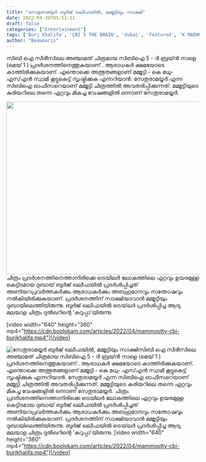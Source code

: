 ```yaml
---
title: "സേതുരാമയ്യർ ബുർജ് ഖലീഫയിൽ, മമ്മൂട്ടിയും സാക്ഷി"
date: 2022-04-30T05:53:11
draft: false
categories: ["Entertainment"]
tags: ['Burj Khalifa', 'CBI 5 THE BRAIN', 'dubai', 'Featured', 'K MADHU', 'malayalam cinema', 'mammootty', 'SN Swami']
author: "Beaumaris"
---
```


സിബി ഐ സീരീസിലെ അഞ്ചാമത് ചിത്രമായ സിബിഐ 5 - ദി ബ്രയ്ൻ നാളെ (മെയ് 1 ) പ്രദർശനത്തിനെത്തുകയാണ് . ആരാധകർ ക്ഷമയോടെ കാത്തിരിക്കുകയാണ്. എന്തൊക്കെ അത്ഭുതങ്ങളാണ് മമ്മൂട്ടി - കെ മധു- എസ്എൻ സ്വാമി കൂട്ടുകെട്ട് സൃഷ്ടിക്കുക എന്നറിയാൻ. സേതുരാമയ്യർ എന്ന സിബിഐ ഓഫീസറെയാണ് മമ്മൂട്ടി ചിത്രത്തിൽ അവതരിപ്പിക്കുന്നത്. മമ്മൂട്ടിയുടെ കരിയറിലെ തന്നെ ഏറ്റവും മികച്ച വേഷങ്ങളിൽ ഒന്നാണ് സേതുരാമയ്യർ.

<img class="wp-image-331832 aligncenter" src="https://cdn.boolokam.com/articles/2022/04/feefefef.jpg" alt="" width="798" height="450" />ചിത്രം പ്രദർശനത്തിനെത്താനിരിക്കെ ട്രെയിലർ ലോകത്തിലെ ഏറ്റവും ഉയരമുള്ള കെട്ടിടമായ ദുബായ് ബുര്‍ജ്‌ ഖലീഫയില്‍ പ്രദർശിപ്പിച്ചത് അണിയറപ്രവർത്തകർക്കും ആരാധകർക്കും അബഹുമാനവും സന്തോഷവും നൽകിയിരിക്കുകയാണ്. പ്രദര്‍ശനത്തിന് സാക്ഷിയാവാന്‍ മമ്മൂട്ടിയും ദുബായിലെത്തിയിരുന്നു. ബുര്‍ജ്‌ ഖലീഫയില്‍ ട്രെയ്‌ലര്‍ പ്രദര്‍ശിപ്പിച്ച ആദ്യ മലയാള ചിത്രം ദുൽഖറിന്റെ 'കുറുപ്പാ'യിരുന്നു.

[video width="640" height="360" mp4="https://cdn.boolokam.com/articles/2022/04/mammootty-cbi-burjkhalifa.mp4"][/video]


![സേതുരാമയ്യർ ബുർജ് ഖലീഫയിൽ, മമ്മൂട്ടിയും സാക്ഷി](https://cdn.boolokam.com/articles/2022/04/feefefef.jpg)സിബി ഐ സീരീസിലെ അഞ്ചാമത് ചിത്രമായ സിബിഐ 5 - ദി ബ്രയ്ൻ നാളെ (മെയ് 1 ) പ്രദർശനത്തിനെത്തുകയാണ് . ആരാധകർ ക്ഷമയോടെ കാത്തിരിക്കുകയാണ്. എന്തൊക്കെ അത്ഭുതങ്ങളാണ് മമ്മൂട്ടി - കെ മധു- എസ്എൻ സ്വാമി കൂട്ടുകെട്ട് സൃഷ്ടിക്കുക എന്നറിയാൻ. സേതുരാമയ്യർ എന്ന സിബിഐ ഓഫീസറെയാണ് മമ്മൂട്ടി ചിത്രത്തിൽ അവതരിപ്പിക്കുന്നത്. മമ്മൂട്ടിയുടെ കരിയറിലെ തന്നെ ഏറ്റവും മികച്ച വേഷങ്ങളിൽ ഒന്നാണ് സേതുരാമയ്യർ. ചിത്രം പ്രദർശനത്തിനെത്താനിരിക്കെ ട്രെയിലർ ലോകത്തിലെ ഏറ്റവും ഉയരമുള്ള കെട്ടിടമായ ദുബായ് ബുര്‍ജ്‌ ഖലീഫയില്‍ പ്രദർശിപ്പിച്ചത് അണിയറപ്രവർത്തകർക്കും ആരാധകർക്കും അബഹുമാനവും സന്തോഷവും നൽകിയിരിക്കുകയാണ്. പ്രദര്‍ശനത്തിന് സാക്ഷിയാവാന്‍ മമ്മൂട്ടിയും ദുബായിലെത്തിയിരുന്നു. ബുര്‍ജ്‌ ഖലീഫയില്‍ ട്രെയ്‌ലര്‍ പ്രദര്‍ശിപ്പിച്ച ആദ്യ മലയാള ചിത്രം ദുൽഖറിന്റെ 'കുറുപ്പാ'യിരുന്നു. [video width="640" height="360" mp4="https://cdn.boolokam.com/articles/2022/04/mammootty-cbi-burjkhalifa.mp4"][/video]
